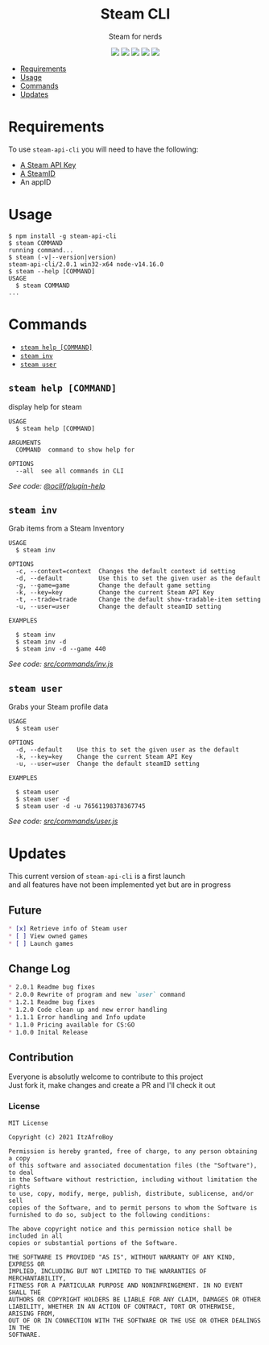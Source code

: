 <h1 align='center'>Steam CLI</h1>
<p align='center'>Steam for nerds</p>
<p align='center'>
  <a href='https://oclif.io'><img src='https://img.shields.io/badge/cli-oclif-%233B4554?style=for-the-badge&logo=heroku'></a>
  <a href='https://npmjs.org/package/steam-api-cli'><img src='https://img.shields.io/npm/v/steam-api-cli?color=%23FB8516&logo=npm&style=for-the-badge'></a>
  <a href='https://npmjs.org/package/steam-api-cli'><img src='https://img.shields.io/npm/dw/steam-api-cli?color=%23ec3b2b&style=for-the-badge'></a>
  <a href='https://npmjs.org/package/steam-api-cli'><img src='https://img.shields.io/github/license/ItzAfroBoy/steam-api-cli?color=%23161B22&logo=Github&style=for-the-badge'></a>
  <a href='https://makeapullrequest.com'><img src='https://img.shields.io/badge/PRs-welcome-brightgreen.svg?style=for-the-badge'></a>
</p>

<!-- toc -->
* [Requirements](#requirements)
* [Usage](#usage)
* [Commands](#commands)
* [Updates](#updates)
<!-- tocstop -->

# Requirements

To use `steam-api-cli` you will need to have the following:

* [A Steam API Key](https://steamcommunity.com/dev/apikey)
* [A SteamID](https://steamid.io/)
* An appID

# Usage
<!-- usage -->
```sh-session
$ npm install -g steam-api-cli
$ steam COMMAND
running command...
$ steam (-v|--version|version)
steam-api-cli/2.0.1 win32-x64 node-v14.16.0
$ steam --help [COMMAND]
USAGE
  $ steam COMMAND
...
```
<!-- usagestop -->


# Commands
<!-- commands -->
* [`steam help [COMMAND]`](#steam-help-command)
* [`steam inv`](#steam-inv)
* [`steam user`](#steam-user)

## `steam help [COMMAND]`

display help for steam

```
USAGE
  $ steam help [COMMAND]

ARGUMENTS
  COMMAND  command to show help for

OPTIONS
  --all  see all commands in CLI
```

_See code: [@oclif/plugin-help](https://github.com/oclif/plugin-help/blob/v3.2.2/src/commands/help.ts)_

## `steam inv`

Grab items from a Steam Inventory

```
USAGE
  $ steam inv

OPTIONS
  -c, --context=context  Changes the default context id setting
  -d, --default          Use this to set the given user as the default
  -g, --game=game        Change the default game setting
  -k, --key=key          Change the current Steam API Key
  -t, --trade=trade      Change the default show-tradable-item setting
  -u, --user=user        Change the default steamID setting

EXAMPLES

  $ steam inv
  $ steam inv -d
  $ steam inv -d --game 440
```

_See code: [src/commands/inv.js](https://github.com/ItzAfroBoy/steam-api-cli/blob/v2.0.1/src/commands/inv.js)_

## `steam user`

Grabs your Steam profile data

```
USAGE
  $ steam user

OPTIONS
  -d, --default    Use this to set the given user as the default
  -k, --key=key    Change the current Steam API Key
  -u, --user=user  Change the default steamID setting

EXAMPLES

  $ steam user
  $ steam user -d
  $ steam user -d -u 76561198378367745
```

_See code: [src/commands/user.js](https://github.com/ItzAfroBoy/steam-api-cli/blob/v2.0.1/src/commands/user.js)_
<!-- commandsstop -->

# Updates

This current version of `steam-api-cli` is a first launch  
and all features have not been implemented yet but are in progress  

## Future

```markdown
* [x] Retrieve info of Steam user
* [ ] View owned games
* [ ] Launch games
```

## Change Log

```markdown
* 2.0.1 Readme bug fixes
* 2.0.0 Rewrite of program and new `user` command
* 1.2.1 Readme bug fixes
* 1.2.0 Code clean up and new error handling  
* 1.1.1 Error handling and Info update
* 1.1.0 Pricing available for CS:GO
* 1.0.0 Inital Release
```

## Contribution

Everyone is absolutly welcome to contribute to this project  
Just fork it, make changes and create a PR and I'll check it out

### License

```license
MIT License

Copyright (c) 2021 ItzAfroBoy

Permission is hereby granted, free of charge, to any person obtaining a copy
of this software and associated documentation files (the "Software"), to deal
in the Software without restriction, including without limitation the rights
to use, copy, modify, merge, publish, distribute, sublicense, and/or sell
copies of the Software, and to permit persons to whom the Software is
furnished to do so, subject to the following conditions:

The above copyright notice and this permission notice shall be included in all
copies or substantial portions of the Software.

THE SOFTWARE IS PROVIDED "AS IS", WITHOUT WARRANTY OF ANY KIND, EXPRESS OR
IMPLIED, INCLUDING BUT NOT LIMITED TO THE WARRANTIES OF MERCHANTABILITY,
FITNESS FOR A PARTICULAR PURPOSE AND NONINFRINGEMENT. IN NO EVENT SHALL THE
AUTHORS OR COPYRIGHT HOLDERS BE LIABLE FOR ANY CLAIM, DAMAGES OR OTHER
LIABILITY, WHETHER IN AN ACTION OF CONTRACT, TORT OR OTHERWISE, ARISING FROM,
OUT OF OR IN CONNECTION WITH THE SOFTWARE OR THE USE OR OTHER DEALINGS IN THE
SOFTWARE.

```
